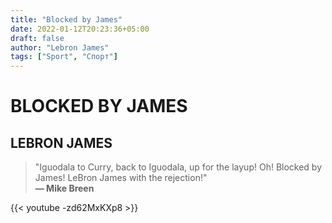 ```yaml
---
title: "Blocked by James"
date: 2022-01-12T20:23:36+05:00
draft: false
author: "Lebron James"
tags: ["Sport", "Спорт"]
---
```


# BLOCKED BY JAMES

## LEBRON JAMES

>"Iguodala to Curry, back to Iguodala, up for the layup! Oh! Blocked by James! LeBron James with the rejection!"  
>**&mdash; Mike Breen**

{{< youtube -zd62MxKXp8 >}}
